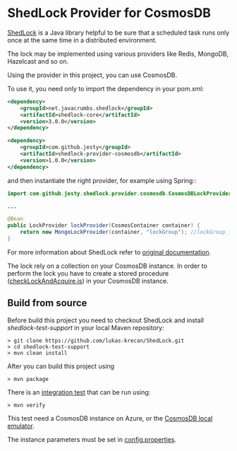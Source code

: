 # ShedLock Provider for CosmosDB

[ShedLock](https://github.com/lukas-krecan/ShedLock) is a Java library helpful to be sure that a scheduled task runs only once at the same time in a distributed environment.

The lock may be implemented using various providers like Redis, MongoDB, Hazelcast and so on.

Using the provider in this project, you can use CosmosDB.

To use it, you need only to import the dependency in your pom.xml:

```xml
<dependency>
	<groupId>net.javacrumbs.shedlock</groupId>
	<artifactId>shedlock-core</artifactId>
    <version>3.0.0</version>
</dependency>

<dependency>
    <groupId>com.github.jesty</groupId>
    <artifactId>shedlock-provider-cosmosdb</artifactId>
    <version>1.0.0</version>
</dependency>
```

and then instantiate the right provider, for example using Spring::

```java
import com.github.jesty.shedlock.provider.cosmosdb.CosmosDBLockProvider;

...

@Bean
public LockProvider lockProvider(CosmosContainer container) {
    return new MongoLockProvider(container, "lockGroup"); //lockGroup is the partition key
}
```

For more information about ShedLock refer to [original documentation](https://github.com/lukas-krecan/ShedLock).


The lock rely on a collection on your CosmosDB instance. In order to perform the lock you have to create a stored procedure ([checkLockAndAcquire.js](https://github.com/jesty/ShedLock/tree/master/providers/cosmosdb/shedlock-provider-cosmosdb/storedprocedures/checkLockAndAcquire.js)) in your CosmosDB instance.


## Build from source

Before build this project you need to checkout ShedLock and install _shedlock-test-support_ in your local Maven repository:

    > git clone https://github.com/lukas-krecan/ShedLock.git
    > cd shedlock-test-support
    > mvn clean install 

After you can build this project using

    > mvn package

There is an [integration test](https://github.com/jesty/ShedLock/tree/master/providers/cosmosdb/shedlock-provider-cosmosdb/src/test/java/net/javacrumbs/shedlock/provider/cosmosdb/CosmosDbProviderIntegrationTest.java) that can be run using:

    > mvn verify

This test need a CosmosDB instance on Azure, or the [CosmosDB local emulator](https://docs.microsoft.com/azure/cosmos-db/local-emulator).

The instance parameters must be set in [config.properties](https://github.com/jesty/ShedLock/tree/master/providers/cosmosdb/shedlock-provider-cosmosdb/src/test/resources/config.properties).

